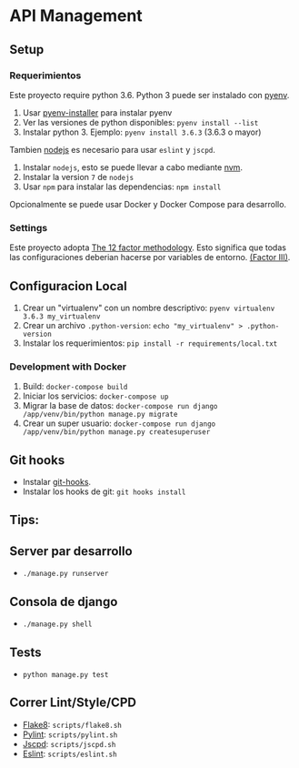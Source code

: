 # API Management

## Setup

### Requerimientos

Este proyecto require python 3.6.
Python 3 puede ser instalado con [pyenv](https://github.com/pyenv/pyenv).

1. Usar [pyenv-installer](https://github.com/pyenv/pyenv-installer) para instalar pyenv
1. Ver las versiones de python disponibles: `pyenv install --list`
1. Instalar python 3. Ejemplo: `pyenv install 3.6.3` (3.6.3 o mayor)


Tambien [nodejs](https://nodejs.org/en/) es necesario para usar `eslint` y `jscpd`.

1. Instalar `nodejs`, esto se puede llevar a cabo mediante [nvm](https://github.com/creationix/nvm).
1. Instalar la version `7` de `nodejs`
1. Usar `npm` para instalar las dependencias: `npm install`


Opcionalmente se puede usar Docker y Docker Compose para desarrollo.

### Settings

Este proyecto adopta [The 12 factor methodology](https://12factor.net/).
Esto significa que todas las configuraciones deberian hacerse por variables de entorno. [(Factor III)](https://12factor.net/config).

## Configuracion Local

1. Crear un "virtualenv" con un nombre descriptivo: `pyenv virtualenv 3.6.3 my_virtualenv`
1. Crear un archivo `.python-version`: `echo "my_virtualenv" > .python-version`
1. Instalar los requerimientos: `pip install -r requirements/local.txt`

### Development with Docker

1. Build: `docker-compose build`
1. Iniciar los servicios: `docker-compose up`
1. Migrar la base de datos: `docker-compose run django /app/venv/bin/python manage.py migrate`
1. Crear un super usuario: `docker-compose run django /app/venv/bin/python manage.py createsuperuser`

## Git hooks

* Instalar [git-hooks](https://github.com/git-hooks/git-hooks/).
* Instalar los hooks de git: `git hooks install`

## Tips:

## Server par desarrollo

* `./manage.py runserver`

## Consola de django

* `./manage.py shell`

## Tests

* `python manage.py test`

## Correr Lint/Style/CPD


* [Flake8](http://flake8.pycqa.org/en/latest/index.html): `scripts/flake8.sh`
* [Pylint](https://pylint.readthedocs.io/en/latest/): `scripts/pylint.sh`
* [Jscpd](https://github.com/kucherenko/jscpd): `scripts/jscpd.sh`
* [Eslint](https://eslint.org/): `scripts/eslint.sh`
